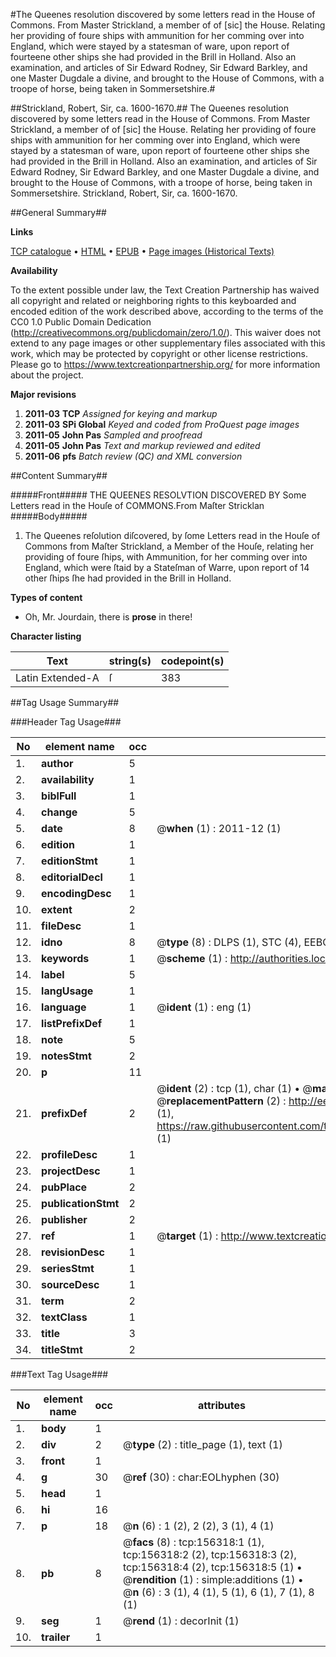 #The Queenes resolution discovered by some letters read in the House of Commons. From Master Strickland, a member of of [sic] the House. Relating her providing of foure ships with ammunition for her comming over into England, which were stayed by a statesman of ware, upon report of fourteene other ships she had provided in the Brill in Holland. Also an examination, and articles of Sir Edward Rodney, Sir Edward Barkley, and one Master Dugdale a divine, and brought to the House of Commons, with a troope of horse, being taken in Sommersetshire.#

##Strickland, Robert, Sir, ca. 1600-1670.##
The Queenes resolution discovered by some letters read in the House of Commons. From Master Strickland, a member of of [sic] the House. Relating her providing of foure ships with ammunition for her comming over into England, which were stayed by a statesman of ware, upon report of fourteene other ships she had provided in the Brill in Holland. Also an examination, and articles of Sir Edward Rodney, Sir Edward Barkley, and one Master Dugdale a divine, and brought to the House of Commons, with a troope of horse, being taken in Sommersetshire.
Strickland, Robert, Sir, ca. 1600-1670.

##General Summary##

**Links**

[TCP catalogue](http://www.ota.ox.ac.uk/tcp/)  • 
[HTML](http://tei.it.ox.ac.uk/tcp/Texts-HTML/free/A94/A94053.html)  • 
[EPUB](http://tei.it.ox.ac.uk/tcp/Texts-EPUB/free/A94/A94053.epub) • 
[Page images (Historical Texts)](https://historicaltexts.jisc.ac.uk/eebo-99860316e)

**Availability**

To the extent possible under law, the Text Creation Partnership has waived all copyright and related or neighboring rights to this keyboarded and encoded edition of the work described above, according to the terms of the CC0 1.0 Public Domain Dedication (http://creativecommons.org/publicdomain/zero/1.0/). This waiver does not extend to any page images or other supplementary files associated with this work, which may be protected by copyright or other license restrictions. Please go to https://www.textcreationpartnership.org/ for more information about the project.

**Major revisions**

1. __2011-03__ __TCP__ *Assigned for keying and markup*
1. __2011-03__ __SPi Global__ *Keyed and coded from ProQuest page images*
1. __2011-05__ __John Pas__ *Sampled and proofread*
1. __2011-05__ __John Pas__ *Text and markup reviewed and edited*
1. __2011-06__ __pfs__ *Batch review (QC) and XML conversion*

##Content Summary##

#####Front#####
THE QUEENES RESOLVTION DISCOVERED BY Some Letters read in the Houſe of COMMONS.From Maſter Stricklan
#####Body#####

1. The Queenes reſolution diſcovered, by ſome Letters read in the Houſe of Commons from Maſter Strickland, a Member of the Houſe, relating her providing of foure ſhips, with Ammunition, for her comming over into England, which were ſtaid by a Stateſman of Warre, upon report of 14 other ſhips ſhe had provided in the Brill in Holland.

**Types of content**

  * Oh, Mr. Jourdain, there is **prose** in there!

**Character listing**


|Text|string(s)|codepoint(s)|
|---|---|---|
|Latin Extended-A|ſ|383|

##Tag Usage Summary##

###Header Tag Usage###

|No|element name|occ|attributes|
|---|---|---|---|
|1.|__author__|5||
|2.|__availability__|1||
|3.|__biblFull__|1||
|4.|__change__|5||
|5.|__date__|8| @__when__ (1) : 2011-12 (1)|
|6.|__edition__|1||
|7.|__editionStmt__|1||
|8.|__editorialDecl__|1||
|9.|__encodingDesc__|1||
|10.|__extent__|2||
|11.|__fileDesc__|1||
|12.|__idno__|8| @__type__ (8) : DLPS (1), STC (4), EEBO-CITATION (1), PROQUEST (1), VID (1)|
|13.|__keywords__|1| @__scheme__ (1) : http://authorities.loc.gov/ (1)|
|14.|__label__|5||
|15.|__langUsage__|1||
|16.|__language__|1| @__ident__ (1) : eng (1)|
|17.|__listPrefixDef__|1||
|18.|__note__|5||
|19.|__notesStmt__|2||
|20.|__p__|11||
|21.|__prefixDef__|2| @__ident__ (2) : tcp (1), char (1)  •  @__matchPattern__ (2) : ([0-9\-]+):([0-9IVX]+) (1), (.+) (1)  •  @__replacementPattern__ (2) : http://eebo.chadwyck.com/downloadtiff?vid=$1&page=$2 (1), https://raw.githubusercontent.com/textcreationpartnership/Texts/master/tcpchars.xml#$1 (1)|
|22.|__profileDesc__|1||
|23.|__projectDesc__|1||
|24.|__pubPlace__|2||
|25.|__publicationStmt__|2||
|26.|__publisher__|2||
|27.|__ref__|1| @__target__ (1) : http://www.textcreationpartnership.org/docs/. (1)|
|28.|__revisionDesc__|1||
|29.|__seriesStmt__|1||
|30.|__sourceDesc__|1||
|31.|__term__|2||
|32.|__textClass__|1||
|33.|__title__|3||
|34.|__titleStmt__|2||


###Text Tag Usage###

|No|element name|occ|attributes|
|---|---|---|---|
|1.|__body__|1||
|2.|__div__|2| @__type__ (2) : title_page (1), text (1)|
|3.|__front__|1||
|4.|__g__|30| @__ref__ (30) : char:EOLhyphen (30)|
|5.|__head__|1||
|6.|__hi__|16||
|7.|__p__|18| @__n__ (6) : 1 (2), 2 (2), 3 (1), 4 (1)|
|8.|__pb__|8| @__facs__ (8) : tcp:156318:1 (1), tcp:156318:2 (2), tcp:156318:3 (2), tcp:156318:4 (2), tcp:156318:5 (1)  •  @__rendition__ (1) : simple:additions (1)  •  @__n__ (6) : 3 (1), 4 (1), 5 (1), 6 (1), 7 (1), 8 (1)|
|9.|__seg__|1| @__rend__ (1) : decorInit (1)|
|10.|__trailer__|1||
